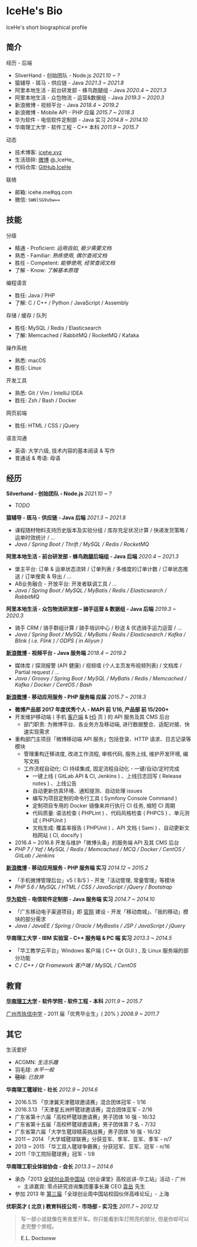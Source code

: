 # IceHe's Bio

IceHe's short biographical profile

<!-- CV - Curriculum Vitae -->

<!-- --- -->

## 简介

经历 - 后端

<!--

-   休息一段时间
    _2021.9_

-->

-   SliverHand - 创始团队 - Node.js
    _2021.10 ~ ?_
-   猿辅导 - 斑马 - 供应链 - Java
    _2021.3 ~ 2021.8_
-   阿里本地生活 - 前台研发部 - 蜂鸟跑腿组 - Java
    _2020.4 ~ 2021.3_
-   阿里本地生活 - 众包物流 - 运营&数据组 - Java
    _2019.3 ~ 2020.3_
-   新浪微博 - 视频平台 - Java
    _2018.4 ~ 2019.2_
-   新浪微博 - Mobile API - PHP 应届
    _2015.7 ~ 2018.3_
-   华为软件 - 电信软件定制部 - Java 实习
    _2014.8 ~ 2014.10_
-   华南理工大学 - 软件工程 - C++ 本科
    _2011.9 ~ 2015.7_

<!-- - 新浪微博 - Mobile API - PHP 实习 _2014.12 ~ 2015.2_ -->

动态

- 技术博客: [icehe.xyz](https://icehe.xyz)
- 生活琐碎: [微博](https://weibo.com/icedes) @\_IceHe\_
- 代码仓库: [GitHub.IceHe](https://github.com/IceHe)

联络

- 邮箱: icehe.me#qq.com
    <!-- _- replace # with @_ -->
- 微信: `SWNlSG9vbw==`
    <!-- _- Base64 Encoded_ -->

<!--

<details>
<summary>微信二维码 ( 点击展示 )</summary>

![](https://img.icehe.xyz/about_original/qrcode_01.jpg)

</details>

-->

<!-- --- -->

## 技能

分级

-   精通 - Proficient:
    _运用自如, 极少需要文档_
-   熟悉 - Familiar:
    _熟练使用, 偶尔查阅文档_
-   胜任 - Competent:
    _能够使用, 经常查阅文档_
-   了解 - Know:
    _了解基本原理_

编程语言

- 胜任: Java / PHP
- 了解: C / C++ / Python / JavaScript / Assembly

存储 / 缓存 / 队列

- 胜任: MySQL / Redis / Elasticsearch
- 了解: Memcached / RabbitMQ / RocketMQ / Kafaka

操作系统

- 熟悉: macOS
- 胜任: Linux

开发工具

- 熟悉: Git / Vim / IntelliJ IDEA
- 胜任: Zsh / Bash / Docker

网页前端

- 胜任: HTML / CSS / jQuery

语言沟通

- 英语: 大学六级, 技术内容的基本阅读 & 写作
- 普通话 & 粤语: 母语

<!-- --- -->

## 经历

<!--

**To Be Continued** _2021.9 ~ 至今_

- 休息一段时间

-->

**Silverhand - 创始团队 - Node.js** _2021.10 ~ ?_

- _TODO_

**猿辅导 - 斑马 - 供应链 - Java 后端** _2021.3 ~ 2021.8_

- 课程随材物料支持历史版本及实验分组 / 库存充足状况计算 / 快递发货策略 / 运单时效统计 / …
- _Java / Spring Boot / Thrift / MySQL / Redis / RocketMQ_

**阿里本地生活 - 前台研发部 - 蜂鸟跑腿后端组 - Java 后端** _2020.4 ~ 2021.3_

- 堡主平台: 订单 & 运单状态流转 / 订单列表 / 多维度的订单计数 / 订单状态推送 / 订单搜索 & 导出 / …
- AB业务融合 - 开放平台: 开发者联调工具 / …
- _Java / Spring Boot / MySQL / MyBatis / Redis / Elasticsearch / RabbitMQ_

**阿里本地生活 - 众包物流研发部 – 骑手运营 & 数据组 - Java 后端** _2019.3 ~ 2020.3_

- 骑手 CRM / 骑手群组计算 / 骑手培训中心 / 秒送 & 优选骑手运力运营 / …
- _Java / Spring Boot / MySQL / MyBatis / Redis / Elasticsearch / Kafka / Blink ( i.e. Flink ) / ODPS ( in Aliyun )_

**[新浪微博](https://zh.wikipedia.org/wiki/%E6%96%B0%E6%B5%AA%E5%BE%AE%E5%8D%9A) - 视频平台 - Java 服务端** _2018.4 ~ 2019.2_

- 媒体库 / 探测报警 (API 健康) / 视频墙 (个人主页发布视频列表) / 文档库 / Partial request / …
- _Java / Groovy / Spring Boot / MySQL / MyBatis / Redis / Memcached / Kafka / Docker / CentOS / Bash_

**[新浪微博](https://zh.wikipedia.org/wiki/%E6%96%B0%E6%B5%AA%E5%BE%AE%E5%8D%9A) - 移动应用服务 - PHP 服务端 应届** _2015.7 ~ 2018.3_

- **微博产品部 2017 年度优秀个人 - MAPI 前 1/16, 产品部 前 15/200+**
- 开发维护移动端 ( 手机 [客户端](https://itunes.apple.com/cn/app/id350962117) & [H5](https://m.weibo.cn/) 页 ) 的 API 服务及其 CMS 后台
    - 部门职责: 为微博平台、各业务方及移动端, 进行数据整合、适配对接、快速实现需求
- 重构部门主项目「微博移动端 API 服务」包括登录、HTTP 请求、日志记录等模块
    - 管理重构迁移进度, 改进工作流程, 审核代码, 服务上线, 维护开发环境, 编写文档
    - 工作流程自动化: CI 持续集成, 固定流程自动化 - 一键/自动/定时完成
        - 一键上线 ( GitLab API & CI, Jenkins ) 、上线日志回写 ( Release notes ) 、上线公告
        - 自动更新仿真环境、通知提测、自动处理 issues
        - 编写为项目定制的命令行工具 ( Symfony Console Command )
        - 定制项目专用的 Docker 镜像来并行执行 CI 任务, 缩短 CI 周期
        - 代码质量: 语法检查 ( PHPLint ) 、代码风格检查 ( PHPCS ) 、单元测试 ( PHPUnit )
        - 文档生成: 覆盖率报告 ( PHPUnit ) 、API 文档 ( Sami ) 、自动更新文档网站 ( CI, docsify )
- 2016.4 ~ 2016.8 开发与维护「微博头条」的服务端 API 及其 CMS 后台
- _PHP 7 / Yaf / MySQL / Redis / Memcached / MCQ / Docker / CentOS / GitLab / Jenkins_

<!-- --- -->

**[新浪微博](https://zh.wikipedia.org/wiki/%E6%96%B0%E6%B5%AA%E5%BE%AE%E5%8D%9A) - 移动应用服务 - PHP 服务端 实习** _2014.12 ~ 2015.2_

- 「手机微博管理后台」v5 ( B/S ) - 开发「活动管理, 常量管理」等模块
- _PHP 5.6 / MySQL / HTML / CSS / JavaScript / jQuery / Bootstrap_

**[华为软件](https://zh.wikipedia.org/wiki/%E5%8D%8E%E4%B8%BA) - 电信软件定制部 - Java 服务端 实习** _2014.7 ~ 2014.10_

- 「广东移动电子渠道项目」即 [官网](http://www.10086.cn/gd/index_200_200.html) 建设 - 开发「移动商城」、「我的移动」模块的部分需求
- _Java / JavaEE / Spring / Oracle / MyBastis / JSP / JavaScript / jQuery_

**华南理工大学 - IBM 实验室 - C++ 服务端 & PC 端 实习** _2013.3 ~ 2014.5_

- 「华工教学云平台」Windows 客户端 ( C++ Qt GUI ) , 及 Linux 服务端的部分功能
- _C / C++ / Qt Framework 客户端 / MySQL / CentOS_

<!-- --- -->

## 教育

**[华南理工大学](https://zh.wikipedia.org/wiki/%E5%8D%8E%E5%8D%97%E7%90%86%E5%B7%A5%E5%A4%A7%E5%AD%A6) - 软件学院 - 软件工程 - 本科** _2011.9 ~ 2015.7_

[广州市执信中学](https://zh.wikipedia.org/wiki/%E5%B9%BF%E5%B7%9E%E5%B8%82%E6%89%A7%E4%BF%A1%E4%B8%AD%E5%AD%A6) - 2011 届「优秀毕业生」( 20% ) _2008.9 ~ 2011.7_

<!-- --- -->

## 其它

生活爱好

- ACGMN: _生活乐趣_
- 羽毛球: _水平一般_
- ~~毽球~~: _已放弃_

**华南理工毽球社 - 社长** _2012.9 ~ 2014.6_

- 2016.5.15 「京津冀天津毽球邀请赛」混合团体冠军 - 1/16
- 2016.3.13 「天津星五洲杯毽球邀请赛」混合团体亚军 - 2/16
- 广东省第十六届「高校杯毽球邀请赛」男子团体 16 强 - 16/32
- 广东省第十五届「高校杯毽球邀请赛」男子团体第 7 名 - 7/32
- 广东省第六届「大学生毽球精英挑战赛」男子团体 16 强 - 16/32
- 2011 ~ 2014 「大学城毽球联赛」分获亚军、季军、亚军、季军 - n/7
- 2013 ~ 2015 「华工双人毽球争霸赛」分获冠军、亚军、冠军 - n/16
- 2011「华工院际毽球赛」冠军 - 1/8

**华南理工职业体验协会 - 会长** _2013.3 ~ 2014.6_

- 承办「2013 [全球创业周中国站](http://gcc.eweekchina.org/page/200)《创业课堂》高校巡讲-华工站」活动 - 广州
    - 主讲嘉宾: 零点研究咨询集团董事长兼 CEO [袁岳](http://baike.baidu.com/view/801470.htm) 先生
- 参加 2013 年 [第三届](http://page.renren.com/600002531/note/911026751)「全球创业周中国站校园伙伴高峰论坛」- 上海

<!-- - 参加 2013 年 第三届「梦想 Safari 素质教育论坛」 ( 珠海 ) -->
<!-- - 任期内, 协会在社团联合会的年度综合测评中积 96.7 分, 排名从第 36 跃升至第 5 ( 5/59 ) -->
<!-- - 举办「一站到底」华工版、「生存挑战营」 ( 在陌生城市挣返校费用 ) 2 届 -->
<!-- - 承办「职场好声音」讲座 2 场、承办「黑苹果职业访问大赛」华工场 -->
<!-- - 承办「过来人托业杯职场精英挑战赛」大学城分赛区初赛 -->
<!-- - 主讲「策划撰写、商务礼仪」2 场培训, 举办 会员服务活动 6 场、素质拓展 2 场 -->

<!-- **华工学生职业发展协会 - 综合事务部 - 干事** _2011.9 ~ 2012.6_ -->

<!-- - 说服广州信诚人寿 HR 负责人为「超完美计划培训营」优胜者提供岗位: 经理人 2 个、实习生 10 个 -->
<!-- - 说服南方报业集团传媒研究院为「职协企观月」活动提供 40 个免费参观南方报业集团的名额 -->
<!-- - 举办 「就业服务月之公关危机」 比赛 ( 第一次办比赛, 规模虽小, 值得纪念 ) -->

**优职英才 ( 北京 ) 教育科技公司 - 市场部 - 实习生** _2011.7 ~ 2012.12_

<!-- - 筹划执行校园推广活动, 运营微博营销号, 参与文案内容制作 -->
<!-- - 于广州各高校执行 15+ 场推广公司品牌的讲座、交流会、公开课 -->

<!-- --- -->

> 写一部小说就像在黑夜里开车。你只能看到车灯照亮的部分, 但是你却可以走完整个旅程。
>
> **E.L. Doctorow**

<!-- ![Avatar](https://img.icehe.xyz/about/avatar_03a.jpg) -->
